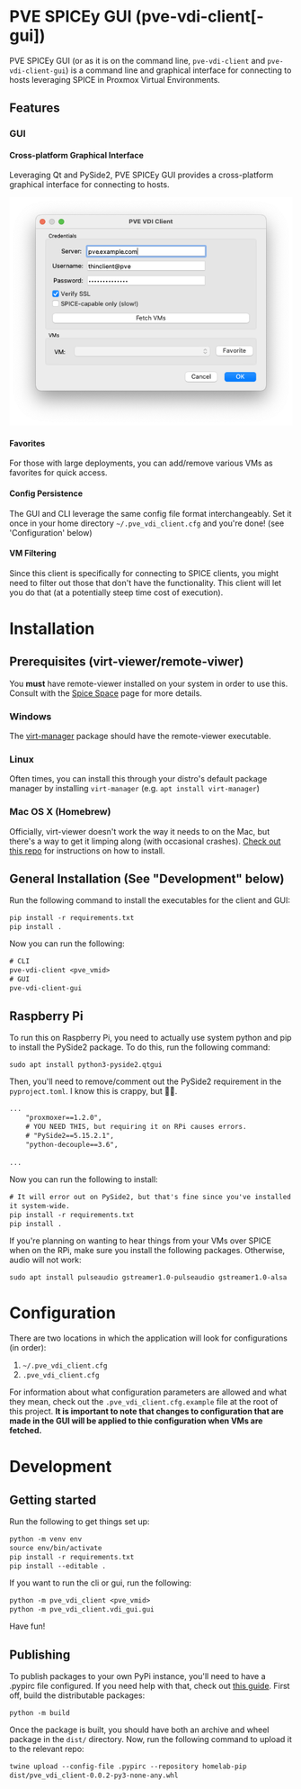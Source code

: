 # PVE SPICEy GUI (pve-vdi-client[-gui])
PVE SPICEy GUI (or as it is on the command line, `pve-vdi-client` and `pve-vdi-client-gui`) is a command line and graphical interface for connecting to hosts leveraging SPICE in Proxmox Virtual Environments.

## Features

### GUI

#### Cross-platform Graphical Interface 
Leveraging Qt and PySide2, PVE SPICEy GUI provides a cross-platform graphical interface for connecting to hosts.

![Mac OS GUI](docs/mac-screenshot.png)

#### Favorites
For those with large deployments, you can add/remove various VMs as favorites for quick access.

#### Config Persistence
The GUI and CLI leverage the same config file format interchangeably. Set it once in your home directory `~/.pve_vdi_client.cfg` and you're done! (see 'Configuration' below)

#### VM Filtering
Since this client is specifically for connecting to SPICE clients, you might need to filter out those that don't have the functionality. This client will let you do that (at a potentially steep time cost of execution).

# Installation

## Prerequisites (virt-viewer/remote-viwer)
You **must** have remote-viewer installed on your system in order to use this. Consult with the [Spice Space](https://www.spice-space.org/download.html) page for more details.

### Windows
The [virt-manager](https://virt-manager.org/download/) package should have the remote-viewer executable.

### Linux
Often times, you can install this through your distro's default package manager by installing `virt-manager` (e.g. `apt install virt-manager`)

### Mac OS X (Homebrew)
Officially, virt-viewer doesn't work the way it needs to on the Mac, but there's a way to get it limping along (with occasional crashes). [Check out this repo](https://github.com/jeffreywildman/homebrew-virt-manager) for instructions on how to install.

## General Installation (See "Development" below)
Run the following command to install the executables for the client and GUI:

```
pip install -r requirements.txt
pip install .
```

Now you can run the following:

```
# CLI
pve-vdi-client <pve_vmid>
# GUI
pve-vdi-client-gui
```

## Raspberry Pi
To run this on Raspberry Pi, you need to actually use system python and pip to install the PySide2 package. To do this, run the following command:

```
sudo apt install python3-pyside2.qtgui
```

Then, you'll need to remove/comment out the PySide2 requirement in the `pyproject.toml`. I know this is crappy, but 🤷‍♂️.

```
...
    "proxmoxer==1.2.0",
    # YOU NEED THIS, but requiring it on RPi causes errors.
    # "PySide2==5.15.2.1",
    "python-decouple==3.6",

...
```

Now you can run the following to install:

```
# It will error out on PySide2, but that's fine since you've installed it system-wide.
pip install -r requirements.txt
pip install .
```

If you're planning on wanting to hear things from your VMs over SPICE when on the RPi, make sure you install the following packages. Otherwise, audio will not work:

```
sudo apt install pulseaudio gstreamer1.0-pulseaudio gstreamer1.0-alsa
```

# Configuration
There are two locations in which the application will look for configurations (in order):
1. `~/.pve_vdi_client.cfg`
1. `.pve_vdi_client.cfg`

For information about what configuration parameters are allowed and what they mean, check out the `.pve_vdi_client.cfg.example` file at the root of this project. **It is important to note that changes to configuration that are made in the GUI will be applied to thie configuration when VMs are fetched.**

# Development
## Getting started

Run the following to get things set up:

```
python -m venv env
source env/bin/activate
pip install -r requirements.txt
pip install --editable .
```

If you want to run the cli or gui, run the following:

```
python -m pve_vdi_client <pve_vmid>
python -m pve_vdi_client.vdi_gui.gui
```

Have fun!

## Publishing
To publish packages to your own PyPi instance, you'll need to have a .pypirc file configured. If you need help with that, check out [this guide](https://packaging.python.org/en/latest/specifications/pypirc/). First off, build the distributable packages:

```
python -m build
```

Once the package is built, you should have both an archive and wheel package in the `dist/` directory. Now, run the following command to upload it to the relevant repo:

```
twine upload --config-file .pypirc --repository homelab-pip dist/pve_vdi_client-0.0.2-py3-none-any.whl
```